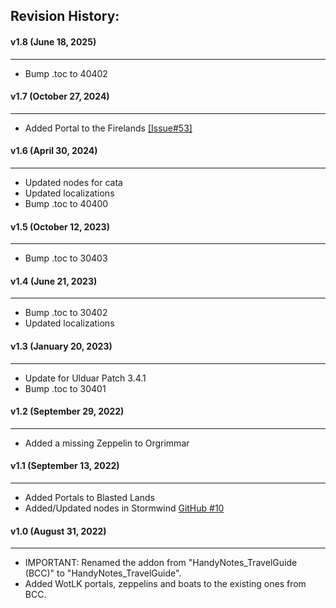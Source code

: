 ## Revision History:

#### v1.8 (June 18, 2025)
-------------------------------
* Bump .toc to 40402

#### v1.7 (October 27, 2024)
-------------------------------
* Added Portal to the Firelands [[Issue#53]](https://github.com/Dathwada/handynotes-travelguide/issues/53)

#### v1.6 (April 30, 2024)
------------------------------
* Updated nodes for cata
* Updated localizations
* Bump .toc to 40400

#### v1.5 (October 12, 2023)
------------------------------
* Bump .toc to 30403

#### v1.4 (June 21, 2023)
------------------------------
* Bump .toc to 30402
* Updated localizations

#### v1.3 (January 20, 2023)
------------------------------
* Update for Ulduar Patch 3.4.1
* Bump .toc to 30401

#### v1.2 (September 29, 2022)
------------------------------
* Added a missing Zeppelin to Orgrimmar

#### v1.1 (September 13, 2022)
------------------------------
* Added Portals to Blasted Lands
* Added/Updated nodes in Stormwind [GitHub #10](https://github.com/Dathwada/handynotes-travelguide/issues/10)

#### v1.0 (August 31, 2022)
------------------------------
* IMPORTANT: Renamed the addon from "HandyNotes_TravelGuide (BCC)" to "HandyNotes_TravelGuide".
* Added WotLK portals, zeppelins and boats to the existing ones from BCC.

